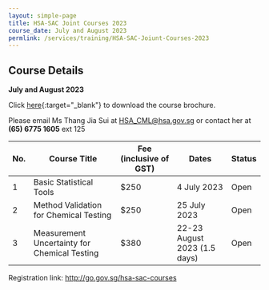```yaml
---
layout: simple-page
title: HSA-SAC Joint Courses 2023
course_date: July and August 2023
permlink: /services/training/HSA-SAC-Joiunt-Courses-2023
---
```


## Course Details
**July and August 2023**

Click [here](/files/registration-forms/Course-brochure-2022-ver3.pdf){:target="_blank"} to download the course brochure.
 
Please email Ms Thang Jia Sui at <HSA_CML@hsa.gov.sg> or contact her at **(65) 6775 1605** ext 125


| No. | Course Title | Fee (inclusive of GST) |  Dates | Status |
|-----|--------------|------------------------|--------|--------|
| 1 | Basic Statistical Tools | $250 | 4 July 2023 | Open |
| 2 | Method Validation for Chemical Testing | $250 | 25 July 2023 | Open |
| 3 | Measurement Uncertainty for Chemical Testing | $380 | 22-23 August 2023  (1.5 days) | Open |


Registration link: http://go.gov.sg/hsa-sac-courses

